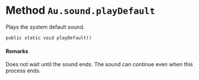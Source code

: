 # Method `Au.sound.playDefault`

Plays the system default sound.

```
public static void playDefault()
```

#### Remarks

Does not wait until the sound ends. The sound can continue even when this process ends.